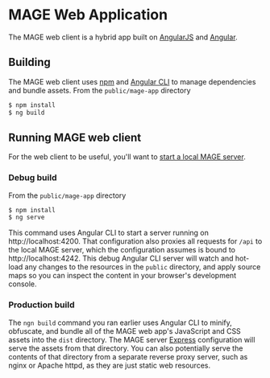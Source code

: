 # MAGE Web Application

The MAGE web client is a hybrid app built on [AngularJS](https://angularjs.org/) and [Angular](https://angular.io/).

## Building

The MAGE web client uses [npm](https://www.npmjs.com/) and [Angular CLI](https://cli.angular.io/) to manage dependencies and bundle assets.
From the `public/mage-app` directory
```bash
$ npm install
$ ng build
```

## Running MAGE web client

For the web client to be useful, you'll want to [start a local MAGE server](../README.md#running-the-server).

### Debug build

From the `public/mage-app` directory
```bash
$ npm install
$ ng serve
```
This command uses Angular CLI to start a server running on http://localhost:4200.  That 
configuration also proxies all requests for `/api` to the local MAGE server, which the configuration assumes is bound to
http://localhost:4242.  This debug Angular CLI server will watch and hot-load any changes to the resources in the `public` 
directory, and apply source maps so you can inspect the content in your browser's development console.

### Production build

The `ngn build` command you ran earlier uses Angular CLI to minify, obfuscate, and bundle 
all of the MAGE web app's JavaScript and CSS assets into the `dist` directory.  The MAGE server [Express](../express.js) 
configuration will serve the assets from that directory.  You can also potentially serve the contents of that directory 
from a separate reverse proxy server, such as nginx or Apache httpd, as they are just static web resources.

